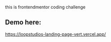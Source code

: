 this is frontendmentor coding challenge
## Demo here:
https://loopstudios-landing-page-vert.vercel.app/
